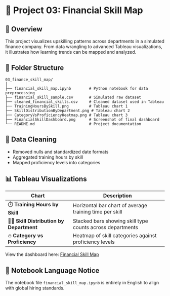 # 📘 Project 03: Financial Skill Map

## 📌 Overview
This project visualizes upskilling patterns across departments in a simulated finance company. From data wrangling to advanced Tableau visualizations, it illustrates how learning trends can be mapped and analyzed.

## 📁 Folder Structure
```
03_finance_skill_map/
│
├── financial_skill_map.ipynb        # Python notebook for data preprocessing
├── financial_skill_sample.csv       # Simulated raw dataset
├── cleaned_financial_skills.csv     # Cleaned dataset used in Tableau
├── TrainingHoursBySkill.png         # Tableau chart 1
├── SkillDistributionByDepartment.png # Tableau chart 2
├── CategoryVsProficiencyHeatmap.png # Tableau chart 3
├── FinancialSkillDashboard.png      # Screenshot of final dashboard
└── README.md                        # Project documentation
```

## 🧹 Data Cleaning
- Removed nulls and standardized date formats
- Aggregated training hours by skill
- Mapped proficiency levels into categories

## 📊 Tableau Visualizations
| Chart | Description |
|-------|-------------|
| ⏱️ **Training Hours by Skill** | Horizontal bar chart of average training time per skill |
| 🧑‍💼 **Skill Distribution by Department** | Stacked bars showing skill type counts across departments |
| 🔥 **Category vs Proficiency** | Heatmap of skill categories against proficiency levels |

View the dashboard here: [Financial Skill Map](https://public.tableau.com/app/profile/zheng.lyu6601/viz/Financial_skill_map/Financial_skill_map)

## 💬 Notebook Language Notice
The notebook file `financial_skill_map.ipynb` is entirely in English to align with global hiring standards.
